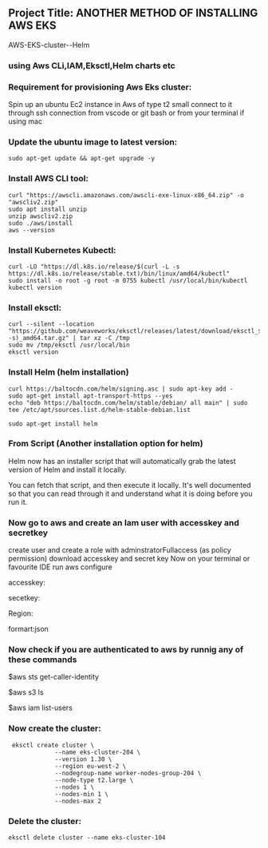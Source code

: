 ## Project Title: ANOTHER METHOD OF INSTALLING AWS EKS
AWS-EKS-cluster--Helm 

### using Aws CLi,IAM,Eksctl,Helm charts  etc

 ### Requirement for provisioning Aws Eks cluster: 
 Spin up an ubuntu Ec2 instance in Aws of type t2 small
 connect to it through ssh connection from vscode or git bash or from your terminal if using mac

### Update the ubuntu image to latest version:

    sudo apt-get update && apt-get upgrade -y

### Install AWS CLI tool:

    curl "https://awscli.amazonaws.com/awscli-exe-linux-x86_64.zip" -o "awscliv2.zip" 
    sudo apt install unzip 
    unzip awscliv2.zip 
    sudo ./aws/install
    aws --version 


### Install Kubernetes Kubectl:

    curl -LO "https://dl.k8s.io/release/$(curl -L -s https://dl.k8s.io/release/stable.txt)/bin/linux/amd64/kubectl"
    sudo install -o root -g root -m 0755 kubectl /usr/local/bin/kubectl
    kubectl version 

### Install eksctl:
    curl --silent --location "https://github.com/weaveworks/eksctl/releases/latest/download/eksctl_$(uname -s)_amd64.tar.gz" | tar xz -C /tmp
    sudo mv /tmp/eksctl /usr/local/bin
    eksctl version


### Install Helm (helm installation)

    curl https://baltocdn.com/helm/signing.asc | sudo apt-key add -
    sudo apt-get install apt-transport-https --yes
    echo "deb https://baltocdn.com/helm/stable/debian/ all main" | sudo tee /etc/apt/sources.list.d/helm-stable-debian.list

    sudo apt-get install helm

### From Script (Another installation option for helm)
 Helm now has an installer script that will automatically grab the latest version of Helm and install it locally.

 You can fetch that script, and then execute it locally. It's well documented so that you can read through it and understand what it is doing before you run it.

 

 ### Now go to aws and create an Iam user with accesskey and secretkey
 create user and create a role with adminstratorFullaccess (as policy  permission)
 download accesskey and secret key
 Now on your terminal or favourite IDE run
 aws configure

 accesskey:<enter your aws IAM user accesskey>

 secetkey:<enter your aws IAM user secretkey>

 Region:<enter your aws Region>

 formart:json

 ### Now check if you are authenticated to aws by runnig any of these commands

 $aws sts get-caller-identity

 $aws s3 ls

 $aws iam list-users



### Now create the cluster:

     eksctl create cluster \
                 --name eks-cluster-204 \
                 --version 1.30 \
                 --region eu-west-2 \
                 --nodegroup-name worker-nodes-group-204 \
                 --node-type t2.large \
                 --nodes 1 \
                 --nodes-min 1 \
                 --nodes-max 2
            
### Delete the cluster:

    eksctl delete cluster --name eks-cluster-104
    